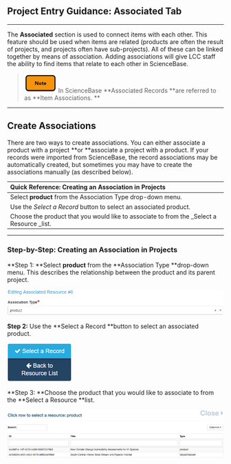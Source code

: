 ## Project Entry Guidance: Associated Tab

---

The **Associated** section is used to connect items with each other. This feature should be used when items are related \(products are often the result of projects, and projects often have sub-projects\). All of these can be linked together by means of association. Adding associations will give LCC staff the ability to find items that relate to each other in ScienceBase.

> ![](/assets/note_small.png)  In ScienceBase **Associated Records **are referred to as **Item Associations. **

---

## Create Associations

There are two ways to create associations. You can either associate a product with a project **or **associate a project with a product. If your records were imported from ScienceBase, the record associations may be automatically created, but sometimes you may have to create the associations manually \(as described below\).

| Quick Reference: Creating an Association in Projects |
| :--- |
| Select **product** from the Association Type drop-down menu. |
| Use the _Select a Record_ button to select an associated product. |
| Choose the product that you would like to associate to from the \_Select a Resource \_list. |

---

### Step-by-Step: Creating an Association in Projects

**Step 1: **Select **product** from the **Association Type **drop-down menu. This describes the relationship between the product and its parent project.

![](/assets/product_association_lcc.png)

**Step 2:** Use the **Select a Record **button to select an associated product.

![](/assets/select_a_record_button.png)

**Step 3: **Choose the product that you would like to associate to from the **Select a Resource **list.

![](/assets/select_a_resource_product_window.png)

